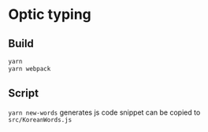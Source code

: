 # Optic typing

## Build

```sh
yarn
yarn webpack
```

## Script

`yarn new-words` generates js code snippet can be copied to `src/KoreanWords.js`

